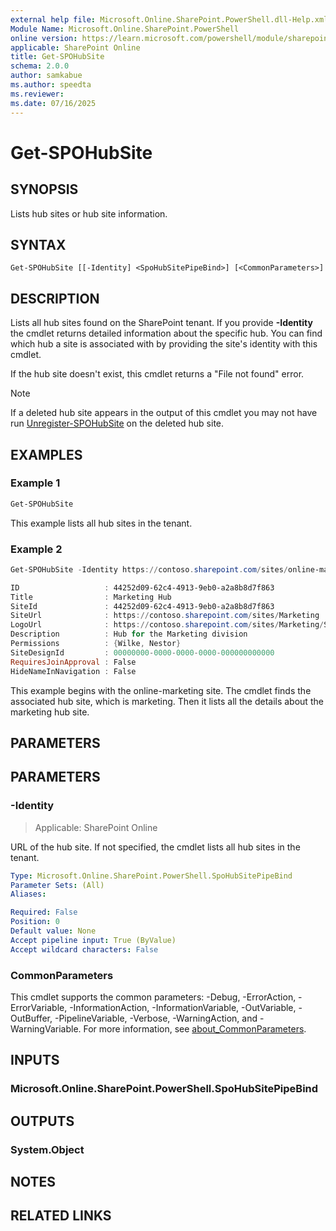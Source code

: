 ```yaml
---
external help file: Microsoft.Online.SharePoint.PowerShell.dll-Help.xml
Module Name: Microsoft.Online.SharePoint.PowerShell
online version: https://learn.microsoft.com/powershell/module/sharepoint-online/get-spohubsite
applicable: SharePoint Online
title: Get-SPOHubSite
schema: 2.0.0
author: samkabue
ms.author: speedta
ms.reviewer:
ms.date: 07/16/2025
---
```


# Get-SPOHubSite

## SYNOPSIS

Lists hub sites or hub site information.

## SYNTAX

```
Get-SPOHubSite [[-Identity] <SpoHubSitePipeBind>] [<CommonParameters>]
```

## DESCRIPTION

Lists all hub sites found on the SharePoint tenant. If you provide **-Identity** the cmdlet returns detailed information about the specific hub. You can find which hub a site is associated with by providing the site's identity with this cmdlet.

If the hub site doesn't exist, this cmdlet returns a "File not found" error.

> [!NOTE]
> If a deleted hub site appears in the output of this cmdlet you may not have run [Unregister-SPOHubSite](/powershell/module/sharepoint-online/unregister-spohubsite) on the deleted hub site.

## EXAMPLES

### Example 1

```powershell
Get-SPOHubSite
```

This example lists all hub sites in the tenant.

### Example 2

```powershell
Get-SPOHubSite -Identity https://contoso.sharepoint.com/sites/online-marketing

ID                   : 44252d09-62c4-4913-9eb0-a2a8b8d7f863
Title                : Marketing Hub
SiteId               : 44252d09-62c4-4913-9eb0-a2a8b8d7f863
SiteUrl              : https://contoso.sharepoint.com/sites/Marketing
LogoUrl              : https://contoso.sharepoint.com/sites/Marketing/SiteAssets/hublogo.png
Description          : Hub for the Marketing division
Permissions          : {Wilke, Nestor}
SiteDesignId         : 00000000-0000-0000-0000-000000000000
RequiresJoinApproval : False
HideNameInNavigation : False
```

This example begins with the online-marketing site. The cmdlet finds the associated hub site, which is marketing. Then it lists all the details about the marketing hub site.

## PARAMETERS

## PARAMETERS

### -Identity

> Applicable: SharePoint Online

URL of the hub site. If not specified, the cmdlet lists all hub sites in the tenant.

```yaml
Type: Microsoft.Online.SharePoint.PowerShell.SpoHubSitePipeBind
Parameter Sets: (All)
Aliases:

Required: False
Position: 0
Default value: None
Accept pipeline input: True (ByValue)
Accept wildcard characters: False
```

### CommonParameters
This cmdlet supports the common parameters: -Debug, -ErrorAction, -ErrorVariable, -InformationAction, -InformationVariable, -OutVariable, -OutBuffer, -PipelineVariable, -Verbose, -WarningAction, and -WarningVariable. For more information, see [about_CommonParameters](https://go.microsoft.com/fwlink/?LinkID=113216).

## INPUTS

### Microsoft.Online.SharePoint.PowerShell.SpoHubSitePipeBind

## OUTPUTS

### System.Object

## NOTES

## RELATED LINKS
